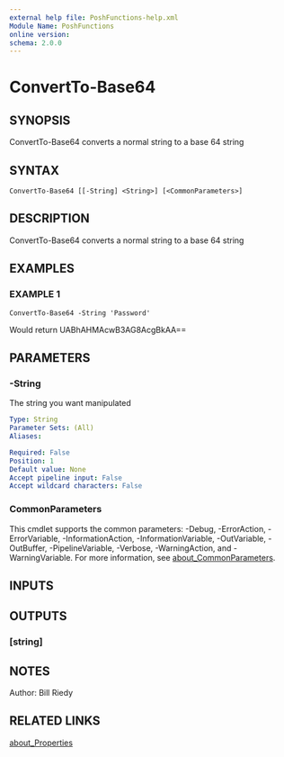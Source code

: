 ```yaml
---
external help file: PoshFunctions-help.xml
Module Name: PoshFunctions
online version:
schema: 2.0.0
---
```


# ConvertTo-Base64

## SYNOPSIS
ConvertTo-Base64 converts a normal string to a base 64 string

## SYNTAX

```
ConvertTo-Base64 [[-String] <String>] [<CommonParameters>]
```

## DESCRIPTION
ConvertTo-Base64 converts a normal string to a base 64 string

## EXAMPLES

### EXAMPLE 1
```
ConvertTo-Base64 -String 'Password'
```

Would return
UABhAHMAcwB3AG8AcgBkAA==

## PARAMETERS

### -String
The string you want manipulated

```yaml
Type: String
Parameter Sets: (All)
Aliases:

Required: False
Position: 1
Default value: None
Accept pipeline input: False
Accept wildcard characters: False
```

### CommonParameters
This cmdlet supports the common parameters: -Debug, -ErrorAction, -ErrorVariable, -InformationAction, -InformationVariable, -OutVariable, -OutBuffer, -PipelineVariable, -Verbose, -WarningAction, and -WarningVariable. For more information, see [about_CommonParameters](http://go.microsoft.com/fwlink/?LinkID=113216).

## INPUTS

## OUTPUTS

### [string]
## NOTES
Author:     Bill Riedy

## RELATED LINKS

[about_Properties]()

